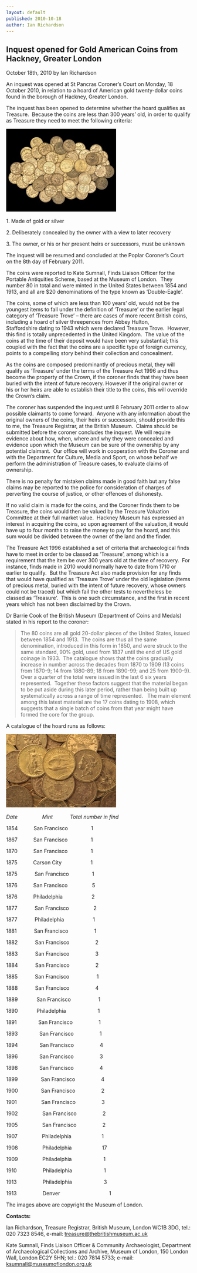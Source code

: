 ```yaml
--- 
layout: default 
published: 2010-10-18
author: Ian Richardson 
---
```


Inquest opened for Gold American Coins from Hackney, Greater London
-------------------------------------------------------------------

October 18th, 2010 by Ian Richardson

An inquest was opened at St Pancras Coroner’s Court on Monday, 18 October 2010, in relation to a hoard of American gold twenty-dollar coins found in the borough of Hackney, Greater London.

The inquest has been opened to determine whether the hoard qualifies as Treasure.  Because the coins are less than 300 years’ old, in order to qualify as Treasure they need to meet the following criteria:

[![The group of American gold coins from Hackney](/files/2010/10/2007T365-on-black-background-small1-300x225.jpg "The group of American gold coins from Hackney")](http://farm5.static.flickr.com/4113/5092576337_335dcec922_z.jpg)

1. Made of gold or silver

2. Deliberately concealed by the owner with a view to later recovery

3. The owner, or his or her present heirs or successors, must be unknown

The inquest will be resumed and concluded at the Poplar Coroner’s Court on the 8th day of February 2011.

The coins were reported to Kate Sumnall, Finds Liaison Officer for the Portable Antiquities Scheme, based at the Museum of London.  They number 80 in total and were minted in the United States between 1854 and 1913, and all are $20 denominations of the type known as ‘Double-Eagle’.

The coins, some of which are less than 100 years’ old, would not be the youngest items to fall under the definition of ‘Treasure’ or the earlier legal category of ‘Treasure Trove’ – there are cases of more recent British coins, including a hoard of silver threepences from Abbey Hulton, Staffordshire dating to 1943 which were declared Treasure Trove.  However, this find is totally unprecedented in the United Kingdom.  The value of the coins at the time of their deposit would have been very substantial; this coupled with the fact that the coins are a specific type of foreign currency, points to a compelling story behind their collection and concealment.

As the coins are composed predominantly of precious metal, they will qualify as ‘Treasure’ under the terms of the Treasure Act 1996 and thus become the property of the Crown, if the coroner finds that they have been buried with the intent of future recovery. However if the original owner or his or her heirs are able to establish their title to the coins, this will override the Crown’s claim.

The coroner has suspended the inquest until 8 February 2011 order to allow possible claimants to come forward.  Anyone with any information about the original owners of the coins, their heirs or successors, should provide this to me, the Treasure Registrar, at the British Museum.  Claims should be submitted before the coroner concludes the inquest. We will require evidence about how, when, where and why they were concealed and evidence upon which the Museum can be sure of the ownership by any potential claimant.  Our office will work in cooperation with the Coroner and with the Department for Culture, Media and Sport, on whose behalf we perform the administration of Treasure cases, to evaluate claims of ownership.

There is no penalty for mistaken claims made in good faith but any false claims may be reported to the police for consideration of charges of perverting the course of justice, or other offences of dishonesty.

If no valid claim is made for the coins, and the Coroner finds them to be Treasure, the coins would then be valued by the Treasure Valuation Committee at their full market value.  Hackney Museum has expressed an interest in acquiring the coins, so upon agreement of the valuation, it would have up to four months to raise the money to pay for the hoard, and this sum would be divided between the owner of the land and the finder.

The Treasure Act 1996 established a set of criteria that archaeological finds have to meet in order to be classed as ‘Treasure’, among which is a requirement that the item be over 300 years old at the time of recovery.  For instance, finds made in 2010 would normally have to date from 1710 or earlier to qualify.  But the Treasure Act also made provision for any finds that would have qualified as ‘Treasure Trove’ under the old legislation (items of precious metal, buried with the intent of future recovery, whose owners could not be traced) but which fail the other tests to nevertheless be classed as ‘Treasure’.  This is one such circumstance, and the first in recent years which has not been disclaimed by the Crown.

Dr Barrie Cook of the British Museum (Department of Coins and Medals) stated in his report to the coroner:

> The 80 coins are all gold 20-dollar pieces of the United States, issued between 1854 and 1913.  The coins are thus all the same denomination, introduced in this form in 1850, and were struck to the same standard, 90% gold, used from 1837 until the end of US gold coinage in 1933.  The catalogue shows that the coins gradually increase in number across the decades from 1870 to 1909 (13 coins from 1870-9; 14 from 1880-89; 18 from 1890-99; and 25 from 1900-9). Over a quarter of the total were issued in the last 6 six years represented.  Together these factors suggest that the material began to be put aside during this later period, rather than being built up systematically across a range of time represented.   The main element among this latest material are the 17 coins dating to 1908, which suggests that a single batch of coins from that year might have formed the core for the group.

A catalogue of the hoard runs as follows:

[![A close-up of a selection of the coins](/files/2010/10/2007T365-close-up-small1-300x199.jpg "A close-up of a selection of the coins")](http://farm5.static.flickr.com/4089/5092576061_eb11cbb662_z.jpg)

_Date                 Mint            Total number in find_

1854           San Francisco                1

1867           San Francisco                1

1870           San Francisco                1

1875           Carson City                    1

1875            San Francisco                1

1876           San Francisco                 5

1876           Philadelphia                    2

1877            San Francisco                 2

1877            Philadelphia                    1

1881            San Francisco                  1

1882            San Francisco                  2

1883            San Francisco                  3

1884            San Francisco                  2

1885            San Francisco                   1

1888            San Francisco                  4

1889             San Francisco                   1

1890             Philadelphia                      1

1891               San Francisco                  1

1893               San Francisco                  1

1894               San Francisco                  4

1896               San Francisco                  3

1898               San Francisco                  4

1899                San Francisco                  4

1900                San Francisco                  2

1901                 San Francisco                  3

1902                 San Francisco                  2

1905                 San Francisco                  2

1907                 Philadelphia                     1

1908                 Philadelphia                     17

1909                 Philadelphia                      1

1910                  Philadelphia                      1

1913                  Philadelphia                      3

1913                  Denver                                  1

The images above are copyright the Museum of London.

**Contacts:**

Ian Richardson, Treasure Registrar, British Museum, London WC1B 3DG, tel.: 020 7323 8546, e-mail: treasure@thebritishmuseum.ac.uk

Kate Sumnall, Finds Liaison Officer & Community Archaeologist, Department of Archaeological Collections and Archive, Museum of London, 150 London Wall, London EC2Y 5HN; tel.: 020 7814 5733; e-mail: ksumnall@museumoflondon.org.uk